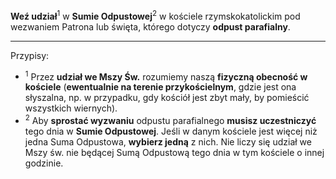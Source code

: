 **Weź udział**<sup>1</sup> w **Sumie Odpustowej**<sup>2</sup> w kościele rzymskokatolickim pod wezwaniem Patrona lub święta, którego dotyczy **odpust parafialny**.

---
Przypisy:

- <sup>1</sup> Przez **udział we Mszy Św.** rozumiemy naszą **fizyczną obecność w kościele** (**ewentualnie na terenie przykościelnym**, gdzie jest ona słyszalna, np. w przypadku, gdy kościół jest zbyt mały, by pomieścić wszystkich wiernych).
- <sup>2</sup> Aby **sprostać wyzwaniu** odpustu parafialnego **musisz uczestniczyć** tego dnia w **Sumie Odpustowej**. Jeśli w danym kościele jest więcej niż jedna Suma Odpustowa, **wybierz jedną** z nich. Nie liczy się udział we Mszy św. nie będącej Sumą Odpustową tego dnia w tym kościele o innej godzinie.

